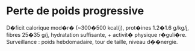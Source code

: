 # Perte de poids progressive
D�ficit calorique mod�r� (~300�500 kcal/j), prot�ines 1.2�1.6 g/kg/j,
fibres 25�35 g/j, hydratation suffisante, + activit� physique r�guli�re.
Surveillance : poids hebdomadaire, tour de taille, niveau d��nergie.
